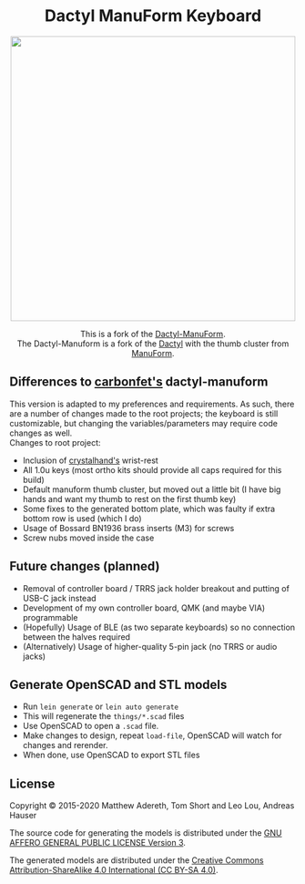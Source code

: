 <div align="center">

# Dactyl ManuForm Keyboard

<img src="https://user-images.githubusercontent.com/8348199/90482639-198ff500-e166-11ea-9a9b-e9ca39cbb729.png" height="500px">

This is a fork of the [Dactyl-ManuForm](https://github.com/tshort/dactyl-keyboard).  
The Dactyl-Manuform is a fork of the [Dactyl](https://github.com/adereth/dactyl-keyboard) with the thumb cluster from [ManuForm](https://github.com/jeffgran/ManuForm).

</div>

## Differences to [carbonfet's](https://github.com/carbonfet/dactyl-manuform) dactyl-manuform
This version is adapted to my preferences and requirements. As such, there are a number of changes made to the root projects; the keyboard is still customizable, but changing the variables/parameters may require code changes as well.  
Changes to root project:

- Inclusion of [crystalhand's](https://github.com/crystalhand/dactyl-keyboard) wrist-rest
- All 1.0u keys (most ortho kits should provide all caps required for this build)
- Default manuform thumb cluster, but moved out a little bit (I have big hands and want my thumb to rest on the first thumb key)
- Some fixes to the generated bottom plate, which was faulty if extra bottom row is used (which I do)
- Usage of Bossard BN1936 brass inserts (M3) for screws
- Screw nubs moved inside the case

## Future changes (planned)

- Removal of controller board / TRRS jack holder breakout and putting of USB-C jack instead
- Development of my own controller board, QMK (and maybe VIA) programmable
- (Hopefully) Usage of BLE (as two separate keyboards) so no connection between the halves required
- (Alternatively) Usage of higher-quality 5-pin jack (no TRRS or audio jacks)

## Generate OpenSCAD and STL models

* Run `lein generate` or `lein auto generate`
* This will regenerate the `things/*.scad` files
* Use OpenSCAD to open a `.scad` file.
* Make changes to design, repeat `load-file`, OpenSCAD will watch for changes and rerender.
* When done, use OpenSCAD to export STL files



## License

Copyright © 2015-2020 Matthew Adereth, Tom Short and Leo Lou, Andreas Hauser

The source code for generating the models is distributed under the [GNU AFFERO GENERAL PUBLIC LICENSE Version 3](LICENSE).

The generated models are distributed under the [Creative Commons Attribution-ShareAlike 4.0 International (CC BY-SA 4.0)](LICENSE-models).
